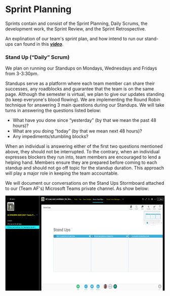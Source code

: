 # Sprint Planning 

Sprints contain and consist of the Sprint Planning, Daily Scrums, the development work, the
Sprint Review, and the Sprint Retrospective.

An explination of our team's sprint plan, and how intend to run our stand-ups can found in this ***[video](https://drive.google.com/file/d/1EVqzx9EdV3W6YqB5HJC1dS3GteD2tu7G/view?usp=sharing)***.


### Stand Up (“Daily” Scrum)

We plan on running our Standups on Mondays, Wednesdays and Fridays from
3-3:30pm.

Standups serve as a platform where each team member can share their successes,
any roadblocks and guarantee that the team is on the same page. Although the
semester is virtual, we plan to give our updates standing (to keep everyone's blood
flowing). We are implementing the Round Robin technique for answering 3 main
questions during our Standups. We will take turns in answering the questions listed below:
* What have you done since “yesterday” (by that we mean the past 48 hours)?
* What are you doing “today” (by that we mean next 48 hours)?
* Any impediments/stumbling blocks?

When an individual is answering either of the first two questions mentioned above,
they should not be interrupted. To the contrary, when an individual expresses
blockers they run into, team members are encouraged to lend a helping hand.
Members ensure they are prepared before coming to each standup and should not
go off topic for the standup duration. This approach will play a major role in keeping the team accountable.

We will document our conversations on the Stand Ups Stormboard attached to our (Team AF's) Microsoft Teams private channel. As show below:

<img src="im4.png" alt=" " class="inline" width="600" height="300"/>
